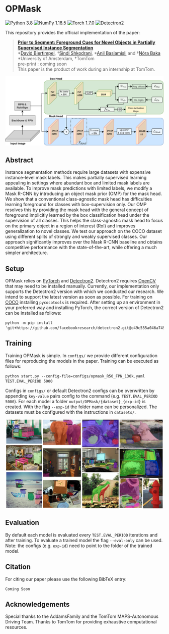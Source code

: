 # OPMask
[![Python 3.8](https://img.shields.io/badge/Python-3.8-3776AB.svg?logo=python)](https://www.python.org/) [![NumPy 1.18.5](https://img.shields.io/badge/NumPy-1.18.5-blue)](https://numpy.org/doc/1.18/)
 [![Torch 1.7.0](https://img.shields.io/badge/PyTorch-1.7.0-orange)](https://pytorch.org/) [![Detectron2](https://img.shields.io/badge/Detectron2-v0.1-orange)](https://pytorch.org/)

This repository provides the official implementation of the paper:
> **[Prior to Segment: Foreground Cues for Novel Objects in Partially Supervised Instance Segmentation](#)**<br>
> *[David Biertimpel](https://scholar.google.com/citations?user=AIu7ihgAAAAJ&hl=en), †[Sindi Shkodrani](https://scholar.google.nl/citations?user=fFVkKNgAAAAJ&hl=en), *[Anil Baslamisli](https://scholar.google.nl/citations?user=mc4l2J4AAAAJ&hl=en) and †[Nóra Baka](https://scholar.google.com/citations?user=ahfzQHEAAAAJ&hl=en) <br>
> *University of Amsterdam, †TomTom<br>
> pre-print : coming soon <br>
> This paper is the product of work during an internship at TomTom.

![Image](assets/images/architecture.png?raw=true)

## Abstract
Instance segmentation methods require large datasets with expensive instance-level mask labels. This makes partially supervised learning appealing in settings where abundant box and limited mask labels are available. To improve mask predictions with limited labels, we modify a Mask R-CNN by introducing an object mask prior (OMP) for the mask head. We show that a conventional class-agnostic mask head has difficulties learning foreground for classes with box-supervision only. Our OMP resolves this by providing the mask head with the general concept of foreground implicitly learned by the box classification head under the supervision of all classes. This helps the class-agnostic mask head to focus on the primary object in a region of interest (RoI) and improves generalization to novel classes. We test our approach on the COCO dataset using different splits of strongly and weakly supervised classes. Our approach significantly improves over the Mask R-CNN baseline and obtains competitive performance with the state-of-the-art, while offering a much simpler architecture. 

## Setup
OPMask relies on [PyTorch](https://pytorch.org/) and [Detectron2](https://github.com/facebookresearch/detectron2). Detectron2 requires [OpenCV](https://opencv.org/) that may need to be installed manually. 
Currently, our implementation only supports the Detectron2 version with which we conducted our research. We intend to support the latest version as soon as possible. 
For training on [COCO](https://cocodataset.org/) installing `pycocotools` is required.
After setting up an environment in your preferred way and installing PyTorch, the correct version of Detectron2 can be installed as follows:
```
python -m pip install 'git+https://github.com/facebookresearch/detectron2.git@e49c555a046a7495db58d327f34058e7dc858275'
```

## Training
Training OPMask is simple. In `configs/` we provide different configuration files for reproducing the models in the paper. Training can be executed as follows:
```Train model
python start.py --config-file=configs/opmask_R50_FPN_130k.yaml TEST.EVAL_PERIOD 5000
```
Configs in `configs/` or default Detectron2 configs can be overwritten by appending `key-value` pairs config to the command (e.g. `TEST.EVAL_PERIOD 5000`).
For each model a folder `output/OPMask/{dataset}_{exp-id}` is created. With the flag `--exp-id` the folder name can be personalized. The datasets must be configured with the instructions in `datasets/`. 

![Image](assets/images/qualitative_overlay.png?raw=true)

## Evaluation
By default each model is evaluated every `TEST.EVAL_PERIOD` iterations and after training. To evaluate a trained model the flag `--eval-only` can be used. Note: the configs (e.g. `exp-id`) need to point to the folder of the trained model.

## <a name="Citing OPMask"></a> Citation
For citing our paper please use the following BibTeX entry:
```
Coming Soon
```

## Acknowledgements
Special thanks to the AddamsFamily and the TomTom MAPS-Autonomous Driving Team. Thanks to TomTom for providing exhaustive computational resources.
